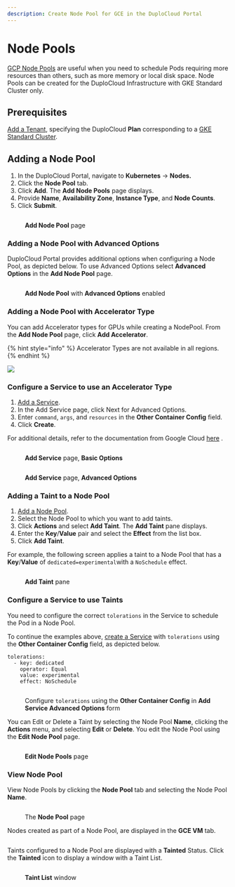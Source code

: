 ```yaml
---
description: Create Node Pool for GCE in the DuploCloud Portal
---
```


# Node Pools

[GCP Node Pools](https://cloud.google.com/kubernetes-engine/docs/concepts/node-pools) are useful when you need to schedule Pods requiring more resources than others, such as more memory or local disk space.  Node Pools can be created for the DuploCloud Infrastructure with GKE Standard Cluster only.&#x20;

## Prerequisites

[Add a Tenant](../use-cases/tenant-environment/), specifying the DuploCloud **Plan** corresponding to a [GKE Standard Cluster](broken-reference).

## Adding a Node Pool

1. In the DuploCloud Portal, navigate to **Kubernetes**  -> **Nodes.**
2. Click the **Node Pool** tab.
3. Click **Add**. The **Add Node Pools** page displays.
4. Provide **Name**, **Availability Zone**, **Instance Type**, and **Node Counts**.&#x20;
5. Click **Submit**.

<figure><img src="../../.gitbook/assets/image (344).png" alt=""><figcaption><p><strong>Add Node Pool</strong> page</p></figcaption></figure>

### Adding a Node Pool with Advanced Options

DuploCloud Portal provides additional options when configuring a Node Pool, as depicted below. To use Advanced Options select **Advanced Options** in the **Add Node Pool** page.

<figure><img src="../../.gitbook/assets/image (346).png" alt=""><figcaption><p><strong>Add Node Pool</strong> with <strong>Advanced Options</strong> enabled</p></figcaption></figure>

### Adding a Node Pool with Accelerator Type

You can add Accelerator types for GPUs while creating a NodePool.  From the **Add Node Pool** page, click **Add Accelerator**.

{% hint style="info" %}
Accelerator Types are not available in all regions.
{% endhint %}

![](<../../.gitbook/assets/image (351).png>)

### Configure a Service to use an Accelerator Type

1. [Add a Service](containers/).
2. In the Add Service page, click Next for Advanced Options.
3. Enter `command`, `args`, and `resources` in the **Other Container Config** field.
4. Click **Create**.

For additional details, refer to the documentation from Google Cloud [here](https://cloud.google.com/kubernetes-engine/docs/how-to/gpus#pods_gpus) .

<figure><img src="../../.gitbook/assets/image (355).png" alt=""><figcaption><p><strong>Add Service</strong> page, <strong>Basic Options</strong></p></figcaption></figure>

<figure><img src="../../.gitbook/assets/image (356).png" alt=""><figcaption><p><strong>Add Service</strong> page, <strong>Advanced Options</strong></p></figcaption></figure>

### Adding a Taint to a Node Pool

1. [Add a Node Pool](node-pools.md#adding-a-node-pool).
2. Select the Node Pool to which you want to add taints.
3. Click **Actions** and select **Add Taint**. The **Add Taint** pane displays.
4. Enter the **Key**/**Value** pair and select the **Effect** from the list box.
5. Click **Add Taint**.

For example, the following screen applies  a taint to a Node Pool  that has a **Key**/**Value** of `dedicated=experimental`with a `NoSchedule` effect.

<div align="left"><figure><img src="../../.gitbook/assets/image (347).png" alt=""><figcaption><p><strong>Add Taint</strong> pane</p></figcaption></figure></div>

### Configure a Service to use Taints

You need to configure the correct `tolerations` in the Service to schedule the Pod in a Node Pool.

To continue the examples above, [create a Service](containers/) with `tolerations` using the **Other Container Config** field, as depicted below.

```
tolerations:
  - key: dedicated
    operator: Equal
    value: experimental
    effect: NoSchedule
```

<div align="left"><figure><img src="../../.gitbook/assets/image (353).png" alt=""><figcaption><p>Configure <code>tolerations</code> using the <strong>Other Container Config</strong> in <strong>Add Service Advanced Options</strong> form</p></figcaption></figure></div>

You can Edit or Delete a Taint by selecting the Node Pool **Name**, clicking the **Actions** menu, and selecting **Edit** or **Delete**. You edit the Node Pool using the **Edit Node Pool** page.

<figure><img src="../../.gitbook/assets/image (350).png" alt=""><figcaption><p><strong>Edit Node Pools</strong> page</p></figcaption></figure>

### View Node Pool

View Node Pools by clicking the **Node Pool** tab and selecting the Node Pool **Name**.

<figure><img src="../../.gitbook/assets/image (345).png" alt=""><figcaption><p>The <strong>Node Pool</strong> page</p></figcaption></figure>

Nodes created as part of a Node Pool, are displayed in the **GCE VM** tab.

<figure><img src="../../.gitbook/assets/NODES 1.png" alt=""><figcaption></figcaption></figure>

Taints configured to a Node Pool are displayed with a **Tainted** Status. Click the **Tainted** icon to display a window with a Taint List.

<figure><img src="../../.gitbook/assets/NODES 2.png" alt=""><figcaption><p><strong>Taint List</strong> window</p></figcaption></figure>
